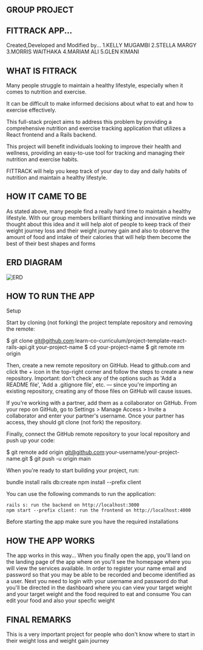 ## GROUP PROJECT

## FITTRACK APP...
  Created,Developed and Modified by...
       1.KELLY MUGAMBI
       2.STELLA MARGY
       3.MORRIS WAITHAKA
       4.MARIAM ALI
       5.GLEN KIMANI

## WHAT IS FITRACK

Many people struggle to maintain a healthy lifestyle, especially when it comes to nutrition and exercise.
 
It can be difficult to make informed decisions about what to eat and how to exercise effectively. 

This full-stack project aims to address this problem by providing a comprehensive nutrition and exercise tracking application that utilizes a React frontend and a Rails backend.

This project will benefit individuals looking to improve their health and wellness, providing an easy-to-use tool for tracking and managing their nutrition and exercise habits.

FITTRACK will help you keep track of your day to day and daily habits of nutrition and maintain a healthy lifestyle.

## HOW IT CAME TO  BE

As stated above, many people find a really hard time to maintain a healthy lifestyle.
With our group members brilliant thinking and innovative minds we thought about this idea and it will help alot of people to keep track of their weight journey loss and their weight journey gain and also to observe the amount of food and intake of their calories that will help them become the best of their best shapes and forms

## ERD DIAGRAM
![ERD](../client/src/images/FitTrack.png)

## HOW TO RUN THE APP
   Setup

Start by cloning (not forking) the project template repository and removing the remote:

$ git clone git@github.com:learn-co-curriculum/project-template-react-rails-api.git your-project-name
$ cd your-project-name
$ git remote rm origin

Then, create a new remote repository on GitHub. Head to github.com and click the + icon in the top-right corner and follow the steps to create a new repository. Important: don't check any of the options such as 'Add a README file', 'Add a .gitignore file', etc. — since you're importing an existing repository, creating any of those files on GitHub will cause issues.

If you're working with a partner, add them as a collaborator on GitHub. From your repo on GitHub, go to Settings > Manage Access > Invite a collaborator and enter your partner's username. Once your partner has access, they should git clone (not fork) the repository.

Finally, connect the GitHub remote repository to your local repository and push up your code:

$ git remote add origin git@github.com:your-username/your-project-name.git
$ git push -u origin main

When you're ready to start building your project, run:

bundle install
rails db:create
npm install --prefix client

You can use the following commands to run the application:

    rails s: run the backend on http://localhost:3000
    npm start --prefix client: run the frontend on http://localhost:4000

Before starting the app make sure you have the required installations


## HOW THE APP WORKS
The app works in this way...
When you finally open the app, you'll land on the landing page of the app where on you'll see the homepage where you will view the services available.
In order to register your name email and password so that you may be able to be recorded and become identified as a user.
Next you need to login with your username and password do that you'll be directed in the dashboard where you can view your target weight and your target weight and the food required to eat and consume
You can edit your food and also your specfic weight

## FINAL REMARKS
This is a very important project for people who don't know where to start in their weight loss and weight gain journey
